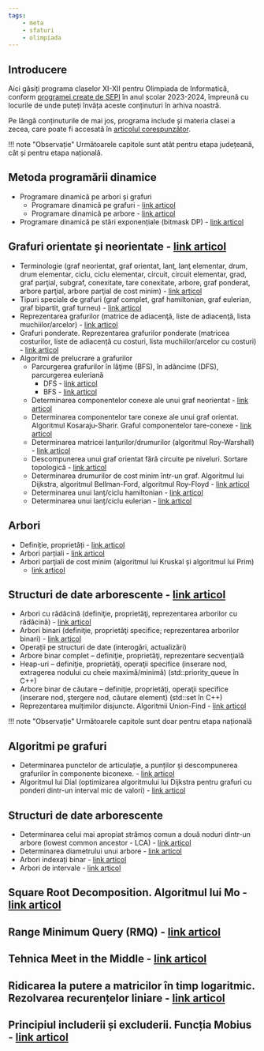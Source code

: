 ```yaml
---
tags:
    - meta
    - sfaturi
    - olimpiada
---
```


## Introducere

Aici găsiți programa claselor XI-XII pentru Olimpiada de Informatică, conform
[programei create de
SEPI](https://sepi.ro/assets/upload-file/oni2024/Programa%20pentru%20olimpiada%20de%20informatica_gimnaziu%20si%20liceu.pdf)
în anul școlar 2023-2024, împreună cu locurile de unde puteți învăța aceste
conținuturi în arhiva noastră.

Pe lângă conținuturile de mai jos, programa include și materia clasei a zecea,
care poate fi accesată în [articolul
corespunzător](https://edu.roalgo.ro/olimpiada/clasa-X/).

!!! note "Observație"
    Următoarele capitole sunt atât pentru etapa județeană, cât și pentru etapa națională.

## Metoda programării dinamice

- Programare dinamică pe arbori și grafuri
  - Programare dinamică pe grafuri - [link
    articol](https://edu.roalgo.ro/dificil/graph-dp/)
  - Programare dinamică pe arbore - [link
    articol](https://edu.roalgo.ro/dificil/tree-dp/)
- Programare dinamică pe stări exponențiale (bitmask DP) - [link
  articol](https://edu.roalgo.ro/mediu/bitmask-dp/)

## Grafuri orientate și neorientate - [link articol](https://edu.roalgo.ro/usor/graphs/)

- Terminologie (graf neorientat, graf orientat, lanţ, lanţ elementar, drum, drum
  elementar, ciclu, ciclu elementar, circuit, circuit elementar, grad, graf
  parţial, subgraf, conexitate, tare conexitate, arbore, graf ponderat, arbore
  parţial, arbore parţial de cost minim) - [link
  articol](https://edu.roalgo.ro/usor/graphs/#terminologie)
- Tipuri speciale de grafuri (graf complet, graf hamiltonian, graf eulerian,
  graf bipartit, graf turneu) - [link
  articol](https://edu.roalgo.ro/usor/graphs/#cateva-tipuri-speciale-de-grafuri)
- Reprezentarea grafurilor (matrice de adiacenţă, liste de adiacenţă, lista
  muchiilor/arcelor) - [link
  articol](https://edu.roalgo.ro/usor/graphs/#lucrul-cu-grafuri-moduri-de-reprezentare-in-memorie)
- Grafuri ponderate. Reprezentarea grafurilor ponderate (matricea costurilor,
  liste de adiacență cu costuri, lista muchiilor/arcelor cu costuri) - [link
  articol](https://edu.roalgo.ro/mediu/shortest-path/#introducere)
- Algoritmi de prelucrare a grafurilor
  - Parcurgerea grafurilor în lăţime (BFS), în adâncime (DFS), parcurgerea
    euleriană
    - DFS - [link
      articol](https://edu.roalgo.ro/usor/graphs/#conexitate-parcurgerea-dfs)
    - BFS - [link
      articol](https://edu.roalgo.ro/usor/graphs/#drumuri-minime-parcurgerea-bfs)
  - Determinarea componentelor conexe ale unui graf neorientat - [link
    articol](https://edu.roalgo.ro/usor/graphs/#conexitate-parcurgerea-dfs)
  - Determinarea componentelor tare conexe ale unui graf orientat. Algoritmul
    Kosaraju-Sharir. Graful componentelor tare-conexe - [link
    articol](https://edu.roalgo.ro/dificil/componente-tare-conexe/)
  - Determinarea matricei lanţurilor/drumurilor (algoritmul Roy-Warshall) -
    [link
    articol](https://edu.roalgo.ro/mediu/shortest-path/#algoritmul-floyd-warshall-roy-floyd)
  - Descompunerea unui graf orientat fără circuite pe niveluri. Sortare
    topologică - [link articol](https://edu.roalgo.ro/mediu/toposort/)
  - Determinarea drumurilor de cost minim într-un graf. Algoritmul lui Dijkstra,
    algoritmul Bellman-Ford, algoritmul Roy-Floyd - [link
    articol](https://edu.roalgo.ro/mediu/shortest-path/)
  - Determinarea unui lanț/ciclu hamiltonian - [link
    articol](https://edu.roalgo.ro/mediu/cycles/#cicluri-hamiltoniene)
  - Determinarea unui lanț/ciclu eulerian - [link
    articol](https://edu.roalgo.ro/mediu/cycles/#cicluri-euleriene)

## Arbori

- Definiție, proprietăți - [link articol](https://edu.roalgo.ro/mediu/tree-1/)
- Arbori parțiali - [link articol](https://edu.roalgo.ro/mediu/apcm/)
- Arbori parţiali de cost minim (algoritmul lui Kruskal și algoritmul lui Prim)
  - [link articol](https://edu.roalgo.ro/mediu/apcm/)

## Structuri de date arborescente  - [link articol](https://edu.roalgo.ro/cppintro/stl/)

- Arbori cu rădăcină (definiţie, proprietăţi, reprezentarea arborilor cu
  rădăcină) - [link
  articol](https://edu.roalgo.ro/mediu/tree-1/#terminologie-de-baza)
- Arbori binari (definiţie, proprietăţi specifice; reprezentarea arborilor
  binari) - [link articol](https://edu.roalgo.ro/mediu/tree-1/#arbori-binari)
- Operații pe structuri de date (interogări, actualizări)
- Arbore binar complet – definiţie, proprietăţi, reprezentare secvenţială
- Heap-uri – definiţie, proprietăţi, operaţii specifice (inserare nod,
  extragerea nodului cu cheie maximă/minimă) (std::priority_queue în C++)
- Arbore binar de căutare – definiţie, proprietăţi, operaţii specifice (inserare
  nod, ştergere nod, căutare element) (std::set în C++)
- Reprezentarea mulțimilor disjuncte. Algoritmii Union-Find - [link
  articol](https://edu.roalgo.ro/mediu/dsu/)

!!! note "Observație"
    Următoarele capitole sunt doar pentru etapa națională

## Algoritmi pe grafuri

- Determinarea punctelor de articulație, a punților și descompunerea grafurilor
  în componente biconexe. - [link
  articol](https://edu.roalgo.ro/dificil/componente-biconexe/)
- Algoritmul lui Dial (optimizarea algoritmului lui Dijkstra pentru grafuri cu
  ponderi dintr-un interval mic de valori) - [link
  articol](https://edu.roalgo.ro/mediu/shortest-path/#algoritmul-0-1-bfs-si-variatiile-sale)

## Structuri de date arborescente

- Determinarea celui mai apropiat strămoș comun a două noduri dintr-un arbore
  (lowest common ancestor - LCA) - [link
  articol](https://edu.roalgo.ro/dificil/lowest-common-ancestor/)
- Determinarea diametrului unui arbore - [link
  articol](https://edu.roalgo.ro/mediu/tree-1/#problema-exemplu-aflarea-diametrului-unui-arbore)
- Arbori indexați binar - [link
  articol](https://edu.roalgo.ro/dificil/fenwick-tree/)
- Arbori de intervale - [link
  articol](https://edu.roalgo.ro/dificil/segment-trees/)

## Square Root Decomposition. Algoritmul lui Mo - [link articol](https://edu.roalgo.ro/dificil/square-root-decomposition/)

## Range Minimum Query (RMQ) - [link articol](https://edu.roalgo.ro/dificil/rmq/)

## Tehnica Meet in the Middle - [link articol](https://edu.roalgo.ro/mediu/mitm/)

## Ridicarea la putere a matricilor în timp logaritmic. Rezolvarea recurențelor liniare - [link articol](https://edu.roalgo.ro/dificil/pow-mat/)

## Principiul includerii și excluderii. Funcția Mobius - [link articol](https://edu.roalgo.ro/mediu/pinex/)

